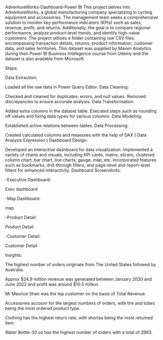 AdventureWorks-Dashboard-Power BI
This project delves into AdventureWorks, a global manufacturing company specializing in cycling equipment and accessories. The management team seeks a comprehensive solution to monitor key performance indicators (KPIs) such as sales, revenue, profit, and returns. Additionally, the goal is to compare regional performance, analyze product-level trends, and identify high-value customers. The project utilizes a folder containing raw CSV files, encompassing transaction details, returns, product information, customer data, and sales territories. This dataset was supplied by Maven Analytics during their Power BI Business Intelligence course from Udemy and the dataset is also available from Microsoft.

Steps:

Data Extraction:

Loaded all the raw data in Power Query Editor.
Data Cleaning:

Checked and cleaned for duplicates, errors, and null values.
Removed discrepancies to ensure accurate analysis.
Data Transformation:

Added extra columns in the dataset table.
Executed steps such as rounding off values and fixing data types for various columns.
Data Modeling:

Established active relations between tables.
Data Processing:

Created calculated columns and measures with the help of DAX ( Data Analysis Expression )
Dashboard Design:

Developed an interactive dashboard for data visualization.
Implemented a variety of charts and visuals, including KPI cards, matrix, slicers, clustered column chart, bar chart, line charts, gauge, map, etc.
Incorporated features such as bookmarks, drill-through filters, and page-level and report-level filters for enhanced interactivity.
Dashboard Screenshots:

-Executive Dashboard:

Exec dashboard

-Map Dashboard:

map

-Product Detail:

Product Detail

-Customer Detail:

Customer Detail

Insights:

The highest number of orders originate from The United States followed by Australia.

Approx $24.9 million revenue was generated between January 2020 and June 2022 and profit was around $10.5 million.

Mr Maurice Shan was the top customer on the basis of Total Revenue.

Accessories accounr for the largest numbers of orders, with tire and tubes being the most ordered product type.

Clothing has the highest return rate, with shortsa being the most returned item.

Water Bottle-30 oz has the highest number of orders with a total of 3983.